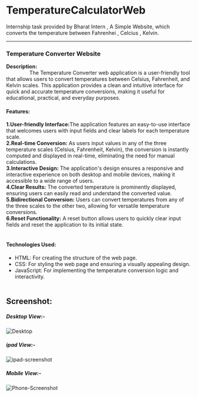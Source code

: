 # TemperatureCalculatorWeb
Internship task provided by Bharat Intern , A Simple Website, which converts the temperature between Fahrenhei , Celcius , Kelvin.  
<hr>
<h3>Temperature Converter Website </h3>

<b>Description:</b>  
&nbsp;&nbsp;&nbsp;&nbsp;&nbsp;&nbsp;&nbsp;&nbsp;&nbsp;&nbsp;&nbsp;&nbsp;&nbsp;&nbsp;&nbsp;&nbsp;The Temperature Converter web application is a user-friendly tool that allows users to convert temperatures between Celsius, Fahrenheit, and Kelvin scales. This application provides a clean and intuitive interface for quick and accurate temperature conversions, making it useful for educational, practical, and everyday purposes.

<h4>Features:</h4>

<b>1.User-friendly Interface:</b>The application features an easy-to-use interface that welcomes users with input fields and clear labels for each temperature scale.<br>
<b>2.Real-time Conversion:</b> As users input values in any of the three temperature scales (Celsius, Fahrenheit, Kelvin), the conversion is instantly computed and displayed in real-time, eliminating the need for manual calculations.<br>
<b>3.Interactive Design:</b> The application's design ensures a responsive and interactive experience on both desktop and mobile devices, making it accessible to a wide range of users.<br>
<b>4.Clear Results:</b> The converted temperature is prominently displayed, ensuring users can easily read and understand the converted value.<br>
<b>5.Bidirectional Conversion:</b> Users can convert temperatures from any of the three scales to the other two, allowing for versatile temperature conversions.<br>
<b>6.Reset Functionality:</b> A reset button allows users to quickly clear input fields and reset the application to its initial state.<br><br>

<h4>Technologies Used:</h4>

+ HTML: For creating the structure of the web page.
+ CSS: For styling the web page and ensuring a visually appealing design.
+ JavaScript: For implementing the temperature conversion logic and interactivity.
<br><br>

<h2>Screenshot:</h2>

<h5>Desktop View:-</h5>

![Desktop](https://github.com/Manoranjan492/TemperatureCalculatorWeb/assets/119121227/abf6c7b9-9c58-4969-aeb3-9e3278922420)

<h5>ipad View:-</h5>

![ipad-screenshot](https://github.com/Manoranjan492/TemperatureCalculatorWeb/assets/119121227/604d9ed8-24d9-43f8-a222-71e7a8b641b2)

<h5>Mobile View:-</h5>

![Phone-Screenshot](https://github.com/Manoranjan492/TemperatureCalculatorWeb/assets/119121227/cc700f07-2696-48ca-8202-29a1548b25a0)


